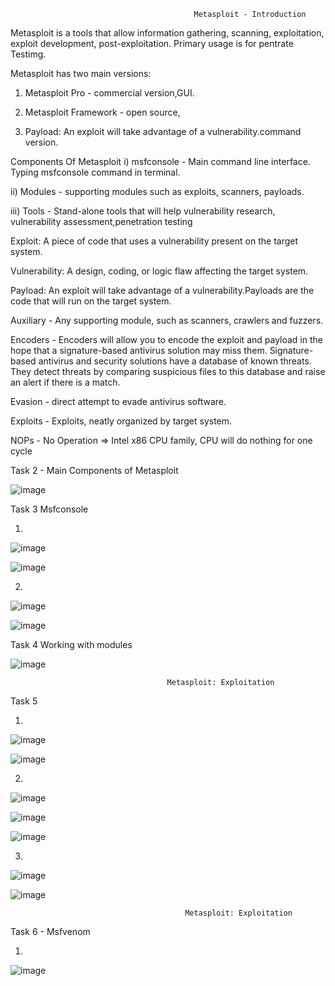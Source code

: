                                              Metasploit - Introduction
                                             
Metasploit is a  tools that allow information gathering, scanning, exploitation, exploit development, post-exploitation. Primary usage is for pentrate Testimg.
 
Metasploit has two main versions:

1) Metasploit Pro - commercial version,GUI.

2) Metasploit Framework - open source,

3) Payload: An exploit will take advantage of a vulnerability.command version.

Components Of Metasploit
i)   msfconsole - Main command line interface. Typing msfconsole command in terminal.

ii)  Modules - supporting modules such as exploits, scanners, payloads.

iii) Tools - Stand-alone tools that will help vulnerability research, vulnerability assessment,penetration testing

Exploit: A piece of code that uses a vulnerability present on the target system.

Vulnerability: A design, coding, or logic flaw affecting the target system.

Payload: An exploit will take advantage of a vulnerability.Payloads are the code that will run on the target system.

Auxiliary - Any supporting module, such as scanners, crawlers and fuzzers.

Encoders - Encoders will allow you to encode the exploit and payload in the hope that a signature-based antivirus solution may miss them.
           Signature-based antivirus and security solutions have a database of known threats. They detect threats by comparing suspicious    files to this database and raise an alert if there is a match.
           
Evasion - direct attempt to evade antivirus software.

Exploits - Exploits, neatly organized by target system.

NOPs - No Operation => Intel x86 CPU family, CPU will do nothing for one cycle

Task 2 -  Main Components of Metasploit

![image](https://github.com/Meerathimothy/Cyber-Security/assets/57287429/985ccd61-f444-44c5-8fa8-2965773cf75f)

Task 3 Msfconsole

1)

![image](https://github.com/Meerathimothy/Cyber-Security/assets/57287429/29c423a1-05e8-4cb5-9c3a-ca71cc9afe27)

![image](https://github.com/Meerathimothy/Cyber-Security/assets/57287429/5daaa922-f270-40f2-945a-12699c7b2678)

2)

![image](https://github.com/Meerathimothy/Cyber-Security/assets/57287429/6bcbe3e2-c7f3-4f48-9d27-2339451c86fd)

![image](https://github.com/Meerathimothy/Cyber-Security/assets/57287429/39fecf1d-1786-472b-acb1-df9fd61f3699)

Task 4 Working with modules

![image](https://github.com/Meerathimothy/Cyber-Security/assets/57287429/22510b15-626a-414b-a8c7-7bed396585c7)

                                       Metasploit: Exploitation
                                         
Task 5

1)

![image](https://github.com/Meerathimothy/Cyber-Security/assets/57287429/e2547ff2-5a5b-45a1-86cb-56d1858eacd8)

![image](https://github.com/Meerathimothy/Cyber-Security/assets/57287429/4f2be870-31af-4a85-902e-80e2e902f0d0)

2)

![image](https://github.com/Meerathimothy/Cyber-Security/assets/57287429/33f86361-61b6-4f26-b612-59d740527646)

![image](https://github.com/Meerathimothy/Cyber-Security/assets/57287429/3d30e376-f471-41c2-9962-465792b86d8d)

![image](https://github.com/Meerathimothy/Cyber-Security/assets/57287429/260bcc37-27a4-462d-8ef5-bde9cd5f7e77)

3)

![image](https://github.com/Meerathimothy/Cyber-Security/assets/57287429/a309bd4f-48c1-4715-812a-4aeec67e9d5a)

![image](https://github.com/Meerathimothy/Cyber-Security/assets/57287429/9439095e-e6a3-4f77-9ed1-ac06d54e4fbc)

                                           Metasploit: Exploitation

Task 6 - Msfvenom
                                    
1) 
![image](https://github.com/Meerathimothy/Cyber-Security/assets/57287429/d22e8fde-acd2-43c7-9140-8b22420d61d2)












